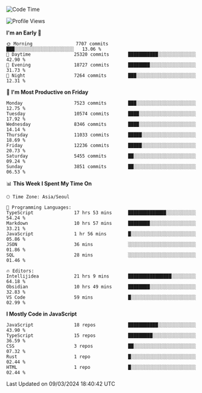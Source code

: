<!--START_SECTION:waka-->
![Code Time](http://img.shields.io/badge/Code%20Time-5%2C755%20hrs%2021%20mins-blue)

![Profile Views](http://img.shields.io/badge/Profile%20Views-0-blue)

**I'm an Early 🐤** 

```text
🌞 Morning                7707 commits        ███░░░░░░░░░░░░░░░░░░░░░░   13.06 % 
🌆 Daytime                25320 commits       ███████████░░░░░░░░░░░░░░   42.90 % 
🌃 Evening                18727 commits       ████████░░░░░░░░░░░░░░░░░   31.73 % 
🌙 Night                  7264 commits        ███░░░░░░░░░░░░░░░░░░░░░░   12.31 % 
```
📅 **I'm Most Productive on Friday** 

```text
Monday                   7523 commits        ███░░░░░░░░░░░░░░░░░░░░░░   12.75 % 
Tuesday                  10574 commits       ████░░░░░░░░░░░░░░░░░░░░░   17.92 % 
Wednesday                8346 commits        ████░░░░░░░░░░░░░░░░░░░░░   14.14 % 
Thursday                 11033 commits       █████░░░░░░░░░░░░░░░░░░░░   18.69 % 
Friday                   12236 commits       █████░░░░░░░░░░░░░░░░░░░░   20.73 % 
Saturday                 5455 commits        ██░░░░░░░░░░░░░░░░░░░░░░░   09.24 % 
Sunday                   3851 commits        ██░░░░░░░░░░░░░░░░░░░░░░░   06.53 % 
```


📊 **This Week I Spent My Time On** 

```text
🕑︎ Time Zone: Asia/Seoul

💬 Programming Languages: 
TypeScript               17 hrs 53 mins      ██████████████░░░░░░░░░░░   54.24 % 
Markdown                 10 hrs 57 mins      ████████░░░░░░░░░░░░░░░░░   33.21 % 
JavaScript               1 hr 56 mins        █░░░░░░░░░░░░░░░░░░░░░░░░   05.86 % 
JSON                     36 mins             ░░░░░░░░░░░░░░░░░░░░░░░░░   01.86 % 
SQL                      28 mins             ░░░░░░░░░░░░░░░░░░░░░░░░░   01.46 % 

🔥 Editors: 
Intellijidea             21 hrs 9 mins       ████████████████░░░░░░░░░   64.18 % 
Obsidian                 10 hrs 49 mins      ████████░░░░░░░░░░░░░░░░░   32.83 % 
VS Code                  59 mins             █░░░░░░░░░░░░░░░░░░░░░░░░   02.99 % 
```

**I Mostly Code in JavaScript** 

```text
JavaScript               18 repos            ███████████░░░░░░░░░░░░░░   43.90 % 
TypeScript               15 repos            █████████░░░░░░░░░░░░░░░░   36.59 % 
CSS                      3 repos             ██░░░░░░░░░░░░░░░░░░░░░░░   07.32 % 
Rust                     1 repo              █░░░░░░░░░░░░░░░░░░░░░░░░   02.44 % 
HTML                     1 repo              █░░░░░░░░░░░░░░░░░░░░░░░░   02.44 % 
```




 Last Updated on 09/03/2024 18:40:42 UTC
<!--END_SECTION:waka-->
